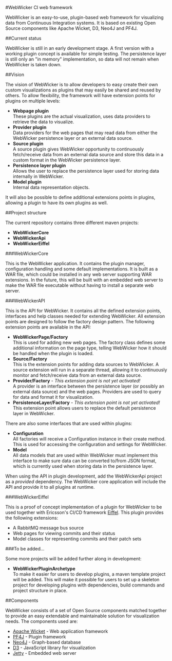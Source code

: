 #WebWicker CI web framework

WebWicker is an easy-to-use, plugin-based web framework for visualizing data from Continuous Integration systems. It is based on existing Open Source components like Apache Wicket, D3, Neo4J and PF4J.

##Current status

WebWicker is still in an early development stage. A first version with a working plugin concept is available for simple testing. The persistence layer is still only an "in memory" implementation, so data will not remain when WebWicker is taken down.  

##Vision

The vision of WebWicker is to allow developers to easy create their own custom visualizations as plugins that may easily be shared and reused by others. To allow flexibility, the framework will have extension points for plugins on multiple levels:

* **Webpage plugin**<br/>These plugins are the actual visualization, uses data providers to retrieve the data to visualize.
* **Provider plugin**<br/>Data providers for the web pages that may read data from either the WebWicker persistence layer or an external data source.
* **Source plugin**<br/>A source plugin gives WebWicker opportunity to continuously fetch/receive data from an external data source and store this data in a custom format in the WebWicker persistence layer.
* **Persistence layer plugin**<br/>Allows the user to replace the persistence layer used for storing data internally in WebWicker.
* **Model plugin**<br/>Internal data representation objects.

It will also be possible to define additional extensions points in plugins, allowing a plugin to have its own plugins as well. 

##Project structure

The current repository contains three different maven projects:

* **WebWickerCore**
* **WebWickerApi**  
* **WebWickerEiffel**

###WebWickerCore

This is the WebWicker application. It contains the plugin manager, configuration handling and some default implementations. It is built as a WAR file, which could be installed in any web server supporting WAR extensions. In the future, this will be built with an embedded web server to make the WAR file executable without having to install a separate web server.

###WebWickerAPI

This is the API for WebWicker. It contains all the defined extension points, interfaces and help classes needed for extending WebWicker. All extension points are designed to follow the factory design pattern. The following extension points are available in the API:

* **WebWickerPage/Factory**</br>This is used for adding new web pages. The factory class defines some additional information on the page type, telling WebWicker how it should be handled when the plugin is loaded.
* **Source/Factory**</br>This is the extension points for adding data sources to WebWicker. A source extension will run in a separate thread, allowing it to continuously monitor and fetch/receive data from an external data source.   
* **Provider/Factory** - *This extension point is not yet activated!*</br>A provider is an interface between the persistence layer (or possibly an external data source) and the web pages. Providers are used to query for data and format it for visualization.
* **PersistenceLayer/Factory** - *This extension point is not yet activated!*</br>This extension point allows users to replace the default persistence layer in WebWicker.

There are also some interfaces that are used within plugins:

* **Configuration**<br/>All factories will receive a Configuration instance in their create method. This is used for accessing the configuration and settings for WebWicker.
* **Model**<br/>All data models that are used within WebWicker must implement this interface to make sure data can be converted to/from JSON format, which is currently used when storing data in the persistence layer.

When using the API in plugin development, add the WebWickerApi project as a *provided* dependency. The WebWicker core application will include the API and provide it to all plugins at runtime.

###WebWickerEiffel

This is a proof of concept implementation of a plugin for WebWicker to be used together with Ericsson's CI/CD framework [Eiffel](https://github.com/Ericsson/eiffel). This plugin provides the following extensions:

* A RabbitMQ message bus source
* Web pages for viewing commits and their status
* Model classes for representing commits and their patch sets

###To be added...

Some more projects will be added further along in development:

* **WebWickerPluginArchetype**<br/>To make it easier for users to develop plugins, a maven template project will be added. This will make it possible for users to set up a skeleton project for developing plugins with dependencies, build commands and project structure in place.

##Components

WebWicker consists of a set of Open Source components matched together to provide an easy extendable and maintainable solution for visualization needs. The components used are:

* [Apache Wicket](https://wicket.apache.org/) - Web application framework
* [PF4J](https://github.com/decebals/pf4j) - Plugin framework
* [Neo4J](https://neo4j.com/) - Graph-based database
* [D3](https://d3js.org/) - JavaScript library for visualization
* [Jetty](http://www.eclipse.org/jetty/) - Embedded web server
